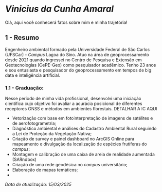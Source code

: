 # *Vinicius da Cunha Amaral*
Olá, aqui você conhecerá fatos sobre mim e minha trajetória!

## 1 - Resumo
Engenheiro ambiental formado pela Universidade Federal de São Carlos (UFSCar) - *Campus* Lagoa do Sino. Atuo na área de geoprocessamento desde 2021 quando ingressei no Centro de Pesquisa e Extensão em Geotecnologias (CePE-Geo) como pesquisador acadêmico. Tenho 23 anos e sou entusiasta e pesquisador do geoprocessamento em tempos de big data e inteligência artificial.

### 1.1 - Graduação:
Nesse período de minha vida profissional, desenvolvi uma iniciação científica cujo objetivo foi avaliar a acurácia posicional de diferentes receptores GNSS e métodos em ambientes florestais. DETALHAR A IC AQUI



- Vetorização com base em fotointerpretação de imagens de satélites e de aerofotogrametria;
- Diagnóstico ambiental e análises do Cadastro Ambiental Rural seguindo a Lei de Proteção da Vegetação Nativa;
- Criação de survey e painel dashboard no ArcGIS Online para mapeamento e divulgação da localização de espécies frutíferas do *campus*;
- Montagem e calibração de uma caixa de areia de realidade aumentada (SARndbox)
- Criação de uma rede geodésica no *campus* uníversitário;
- Elaboração de mapas temáticos;
- 
 
 *Data de atualização: 15/03/2025*
